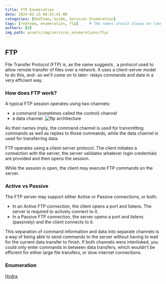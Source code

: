 ```yaml
---
title: FTP Enumeration
date: 2024-03-13 08:25:41 AM
categories: [RedTeam, Guide, Services Enumeration]
tags: [redteam, enumeration, ftp]     # TAG names should always be lowercase
authors: [0]
img_path: assets/img/services_enumerations/ftp/
---
```


## FTP 
File Transfer Protocol (FTP) is, as the name suggests , a protocol used to allow remote transfer of files over a network. It uses a client-server model to do this, and- as we'll come on to later- relays commands and data in a very efficient way.

### How does FTP work?
A typical FTP session operates using two channels:
- a command (sometimes called the control) channel
- a data channel.
![ftp archtiecture](ftp_archtiecture.png)


As their names imply, the command channel is used for transmitting commands as well as replies to those commands, while the data channel is used for transferring data.

FTP operates using a client-server protocol. The client initiates a connection with the server, the server validates whatever login credentials are provided and then opens the session.

While the session is open, the client may execute FTP commands on the server.

### Active vs Passive

The FTP server may support either Active or Passive connections, or both. 

- In an Active FTP connection, the client opens a port and listens. The server is required to actively connect to it. 
- In a Passive FTP connection, the server opens a port and listens (passively) and the client connects to it. 

This separation of command information and data into separate channels is a way of being able to send commands to the server without having to wait for the current data transfer to finish. If both channels were interlinked, you could only enter commands in between data transfers, which wouldn't be efficient for either large file transfers, or slow internet connections.

### Enumeration 
[Hydra](../hydra/)